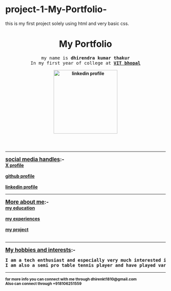 # project-1-My-Portfolio-
this is my first project solely using html and very basic css.
<!--project 1-->
<!DOCTYPE html> <!--{! = boilers code}-->
<html lang="en">
<head>
    <meta charset="UTF-8">
    <meta name="viewport" content="width=device-width, initial-scale=1.0">
    <title>my portfolio</title>
</head>
<body>
<header>
    <h1>My Portfolio</h1>
    <pre>my name is <b>dhirendra kumar thakur</b>
In my first year of college at <b><u>VIT bhopal</u><b></pre>
    <a href="https://x.com/Dhirendrakt18"><img src="https://media.licdn.com/dms/image/v2/D4E03AQHzQxR0DjjXbA/profile-displayphoto-shrink_400_400/B4EZcX7__MHkAs-/0/1748453294821?e=1756339200&v=beta&t=e0S1eootndqCVXDyJGnmR2pY_BP54WlFUcGp-pk6iEE" alt="linkedin profile" height="200"></a>
    </header>
    <hr>
    <section><big><u>social media handles</u>:-</big><br>
    <a href="https://x.com/Dhirendrakt18" target="_main">X profile</a>
    <br><br>
    <a href="https://github.com/Dhirendra1810/" target="_main">github profile</a>
    <br><br>
    <A href="https://www.linkedin.com/in/dhirendra-kumar-thakur-794955365/" target="_main">linkedin profile</A>
    </section>
    <hr>
    <main><section>
        <big><u>More about me</u>:-</big><br>
        <a href="/Project 1/education.html" target="_main">my education</a>
        <br><br>
        <a href="/Project 1/experience.html" target="_main">my experiences</a>
        <br><br>
        <a href="/Project 1/project.html" target="_main">my project</a>
        <br><br>
        </section>
        <hr>
    <section><big><u>My hobbies and interests</u>:-</big>
        <div><pre>I am a tech enthusiast and especially very much interested in artificial intelligence.
I am also a semi pro table tennis player and have played various tournaments at the regional level.</div>
        </pre></section></main>
    <hr>
    <footer>
        <small>for more info you can connect with me through dhirenkt1810@gmail.com</small>
        <br><small>Also can connect through +918106251559</small>
    </footer>
</body>
</html>
